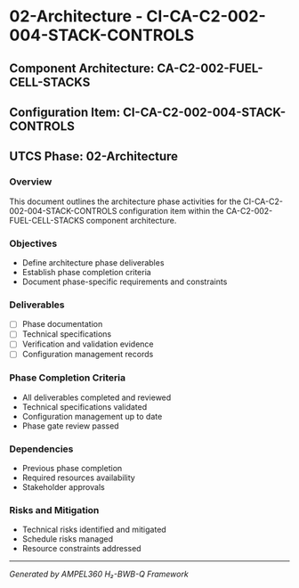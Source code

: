 # 02-Architecture - CI-CA-C2-002-004-STACK-CONTROLS

## Component Architecture: CA-C2-002-FUEL-CELL-STACKS
## Configuration Item: CI-CA-C2-002-004-STACK-CONTROLS
## UTCS Phase: 02-Architecture

### Overview
This document outlines the architecture phase activities for the CI-CA-C2-002-004-STACK-CONTROLS configuration item within the CA-C2-002-FUEL-CELL-STACKS component architecture.

### Objectives
- Define architecture phase deliverables
- Establish phase completion criteria
- Document phase-specific requirements and constraints

### Deliverables
- [ ] Phase documentation
- [ ] Technical specifications
- [ ] Verification and validation evidence
- [ ] Configuration management records

### Phase Completion Criteria
- All deliverables completed and reviewed
- Technical specifications validated
- Configuration management up to date
- Phase gate review passed

### Dependencies
- Previous phase completion
- Required resources availability
- Stakeholder approvals

### Risks and Mitigation
- Technical risks identified and mitigated
- Schedule risks managed
- Resource constraints addressed

---
*Generated by AMPEL360 H₂-BWB-Q Framework*
